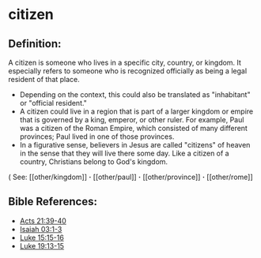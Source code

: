 # citizen #

## Definition: ##

A citizen is someone who lives in a specific city, country, or kingdom. It especially refers to someone who is recognized officially as being a legal resident of that place.

* Depending on the context, this could also be translated as "inhabitant" or "official resident."
* A citizen could live in a region that is part of a larger kingdom or empire that is governed by a king, emperor, or other ruler. For example, Paul was a citizen of the Roman Empire, which consisted of many different provinces; Paul lived in one of those provinces.
* In a figurative sense, believers in Jesus are called "citizens" of heaven in the sense that they will live there some day. Like a citizen of a country, Christians belong to God's kingdom.

( See: [[other/kingdom]] **·** [[other/paul]] **·** [[other/province]] **·** [[other/rome]]

## Bible References: ##

* [Acts 21:39-40](en/tn/act/help/21/39)
* [Isaiah 03:1-3](en/tn/isa/help/03/01)
* [Luke 15:15-16](en/tn/luk/help/15/15)
* [Luke 19:13-15](en/tn/luk/help/19/13)